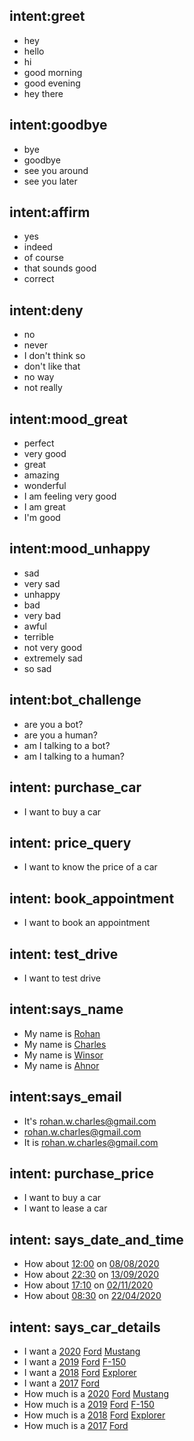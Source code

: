 ## intent:greet
- hey
- hello
- hi
- good morning
- good evening
- hey there

## intent:goodbye
- bye
- goodbye
- see you around
- see you later

## intent:affirm
- yes
- indeed
- of course
- that sounds good
- correct

## intent:deny
- no
- never
- I don't think so
- don't like that
- no way
- not really

## intent:mood_great
- perfect
- very good
- great
- amazing
- wonderful
- I am feeling very good
- I am great
- I'm good

## intent:mood_unhappy
- sad
- very sad
- unhappy
- bad
- very bad
- awful
- terrible
- not very good
- extremely sad
- so sad

## intent:bot_challenge
- are you a bot?
- are you a human?
- am I talking to a bot?
- am I talking to a human?

## intent: purchase_car
 - I want to buy a car

## intent: price_query
 - I want to know the price of a car

## intent: book_appointment
 - I want to book an appointment

## intent: test_drive
 - I want to test drive 

## intent:says_name
 - My name is [Rohan](name)
 - My name is [Charles](name)
 - My name is [Winsor](name)
 - My name is [Ahnor](name)

## intent:says_email
 - It's [rohan.w.charles@gmail.com](email)
 - [rohan.w.charles@gmail.com](email)
 - It is [rohan.w.charles@gmail.com](email)

## intent: purchase_price
 - I want to buy a car
 - I want to lease a car

## intent: says_date_and_time
 - How about [12:00](time) on [08/08/2020](date)
 - How about [22:30](time) on [13/09/2020](date)
 - How about [17:10](time) on [02/11/2020](date)
 - How about [08:30](time) on [22/04/2020](date)

## intent: says_car_details
 - I want a [2020](year) [Ford](model) [Mustang](make)
 - I want a [2019](year) [Ford](model) [F-150](make)
 - I want a [2018](year) [Ford](model) [Explorer](make)
 - I want a [2017](year) [Ford](model) 
 - How much is a  [2020](year) [Ford](model) [Mustang](make)
 - How much is a  [2019](year) [Ford](model) [F-150](make)
 - How much is a  [2018](year) [Ford](model) [Explorer](make)
 - How much is a  [2017](year) [Ford](model) 